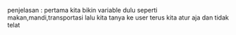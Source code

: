 penjelasan :
pertama kita bikin  variable dulu seperti makan,mandi,transportasi
lalu kita tanya ke user terus kita atur aja dan tidak telat